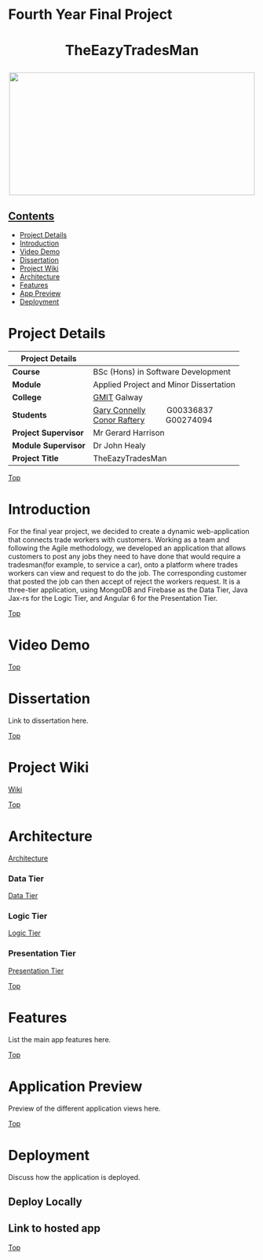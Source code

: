 # Fourth Year Final Project

# <p align="center">TheEazyTradesMan</p>


<p align="center"><img src="https://user-images.githubusercontent.com/22517451/56047175-c8cfe700-5d3c-11e9-8949-2da441a6ff44.PNG" width="500" height="250"></p>

## [Contents](#contents)
* [Project Details](#details)
* [Introduction](#intro)
* [Video Demo](#demo)
* [Dissertation](#dissertation)
* [Project Wiki](#wiki)
* [Architecture](#arc) 
* [Features](#features)
* [App Preview](#preview)
* [Deployment](#deploy)


# Project Details<a name = "details"></a>

| Project Details   |     |
| --- | --- |
| **Course** | BSc (Hons) in Software Development  |
| **Module** |  Applied Project and Minor Dissertation |
| **College** | [GMIT](http://www.gmit.ie/) Galway |
| **Students** | [Gary Connelly](https://www.linkedin.com/in/gary-connelly-555106170/)&nbsp;&nbsp;&nbsp;&nbsp;&nbsp;&nbsp;&nbsp;&nbsp;&nbsp; G00336837<br/>[Conor Raftery](https://www.linkedin.com/in/conor-raftery-090b88150/)&nbsp;&nbsp;&nbsp;&nbsp;&nbsp;&nbsp;&nbsp;&nbsp;&nbsp; G00274094 |
| **Project Supervisor** | Mr Gerard Harrison |
| **Module Supervisor** | Dr John Healy |
| **Project Title** | TheEazyTradesMan |

[Top](#contents) 
# Introduction<a name = "intro"></a>
For the final year project, we decided to create a dynamic web-application that connects trade workers with customers. Working as a team and following the Agile methodology, we developed an application that allows customers to post any jobs they need to have done that would require a tradesman(for example, to service a car), onto a platform where trades workers can view and request to do the job. The corresponding customer that posted the job can then accept of reject the workers request. It is a three-tier application, using MongoDB and Firebase as the Data Tier, Java Jax-rs for the Logic Tier, and Angular 6 for the Presentation Tier.

[Top](#contents)

# Video Demo<a name = "demo"></a>

[Top](#contents) 

# Dissertation<a name = "dissertation"></a>

Link to dissertation here.

[Top](#contents) 
# Project Wiki<a name = "wiki"></a>
[Wiki](https://github.com/4thYearProjectGaryConnellyConorRaftery/TheEazyTradesMan/wiki)

[Top](#contents) 

# Architecture<a name = "arc"></a>
[Architecture](https://github.com/4thYearProjectGaryConnellyConorRaftery/TheEazyTradesMan/wiki/Architecture)

### Data Tier
[Data Tier](https://github.com/4thYearProjectGaryConnellyConorRaftery/TheEazyTradesMan/wiki/Data-Tier)
### Logic Tier
[Logic Tier](https://github.com/4thYearProjectGaryConnellyConorRaftery/TheEazyTradesMan/wiki/Logic-Tier)
### Presentation Tier
[Presentation Tier](https://github.com/4thYearProjectGaryConnellyConorRaftery/TheEazyTradesMan/wiki/Presentation-Tier)

[Top](#contents) 

# Features<a name = "features"></a>
List the main app features here.

[Top](#contents) 

# Application Preview<a name = "preview"></a>

Preview of the different application views here.

[Top](#contents) 

# Deployment<a name = "deploy"></a>
Discuss how the application is deployed.

## Deploy Locally
## Link to hosted app

[Top](#contents) 
